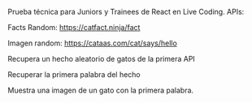 Prueba técnica para Juniors y Trainees de React en Live Coding.
APIs:

Facts Random: https://catfact.ninja/fact

Imagen random: https://cataas.com/cat/says/hello

Recupera un hecho aleatorio de gatos de la primera API

Recuperar la primera palabra del hecho

Muestra una imagen de un gato con la primera palabra.
